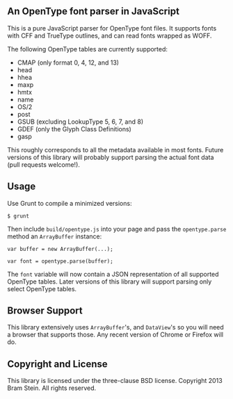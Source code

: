 ## An OpenType font parser in JavaScript

This is a pure JavaScript parser for OpenType font files. It supports fonts with CFF and TrueType outlines, and can read fonts wrapped as WOFF.

The following OpenType tables are currently supported:

* CMAP (only format 0, 4, 12, and 13)
* head
* hhea
* maxp
* hmtx
* name
* OS/2
* post
* GSUB (excluding LookupType 5, 6, 7, and 8)
* GDEF (only the Glyph Class Definitions)
* gasp

This roughly corresponds to all the metadata available in most fonts. Future versions of this library will probably support parsing the actual font data (pull requests welcome!). 

## Usage

Use Grunt to compile a minimized versions:

    $ grunt

Then include `build/opentype.js` into your page and pass the `opentype.parse` method an `ArrayBuffer` instance:

    var buffer = new ArrayBuffer(...);

    var font = opentype.parse(buffer);

The `font` variable will now contain a JSON representation of all supported OpenType tables. Later versions of this library will support parsing only select OpenType tables.

## Browser Support

This library extensively uses `ArrayBuffer`'s, and `DataView`'s so you will need a browser that supports those. Any recent version of Chrome or Firefox will do.

## Copyright and License

This library is licensed under the three-clause BSD license. Copyright 2013 Bram Stein. All rights reserved.
